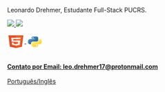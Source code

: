 Leonardo Drehmer, Estudante Full-Stack PUCRS.
<div>
   <a href="https://github.com/Leonardo-Drehmer">
   <img height="180em" src="https://github-readme-stats.vercel.app/api?username=Leonardo-Drehmer&show_icons=true&theme=tokyonight&include_all_commits=true&count_private=true"/>
   <img height="180em" src="https://github-readme-stats.vercel.app/api/top-langs/?username=Leonardo-Drehmer&layout=compact&langs_count=6&theme=tokyonight"/>
</div>
<div style="display: inline_block"><br>
  <img align="center" alt="HTML" height="30" width="40" src="https://raw.githubusercontent.com/devicons/devicon/master/icons/html5/html5-original.svg">
  <img align="center" alt="Python" height="30" width="40" src="https://raw.githubusercontent.com/devicons/devicon/master/icons/python/python-original.svg">
</div>
<div>   
<br><br>
  <strong>Contato por Email: leo.drehmer17@protonmail.com</strong>
<br>
<br>
 Português/Inglês
</div>
 
